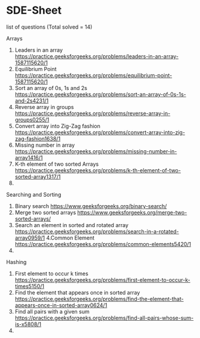 # SDE-Sheet
list of questions
(Total solved = 14)

Arrays
1. Leaders in an array
https://practice.geeksforgeeks.org/problems/leaders-in-an-array-1587115620/1
2. Equilibrium Point
https://practice.geeksforgeeks.org/problems/equilibrium-point-1587115620/1
3. Sort an array of 0s, 1s and 2s
https://practice.geeksforgeeks.org/problems/sort-an-array-of-0s-1s-and-2s4231/1
4. Reverse array in groups
https://practice.geeksforgeeks.org/problems/reverse-array-in-groups0255/1
5. Convert array into Zig-Zag fashion
https://practice.geeksforgeeks.org/problems/convert-array-into-zig-zag-fashion1638/1
6. Missing number in array
https://practice.geeksforgeeks.org/problems/missing-number-in-array1416/1
7. K-th element of two sorted Arrays
https://practice.geeksforgeeks.org/problems/k-th-element-of-two-sorted-array1317/1
8. 



Searching and Sorting
1. Binary search
https://www.geeksforgeeks.org/binary-search/
2. Merge two sorted arrays
https://www.geeksforgeeks.org/merge-two-sorted-arrays/
3. Search an element in sorted and rotated array
https://practice.geeksforgeeks.org/problems/search-in-a-rotated-array0959/1
4.Common Element
https://practice.geeksforgeeks.org/problems/common-elements5420/1
5. 



Hashing
1. First element to occur k times
https://practice.geeksforgeeks.org/problems/first-element-to-occur-k-times5150/1
2. Find the element that appears once in sorted array
https://practice.geeksforgeeks.org/problems/find-the-element-that-appears-once-in-sorted-array0624/1
3. Find all pairs with a given sum
https://practice.geeksforgeeks.org/problems/find-all-pairs-whose-sum-is-x5808/1
4. 
